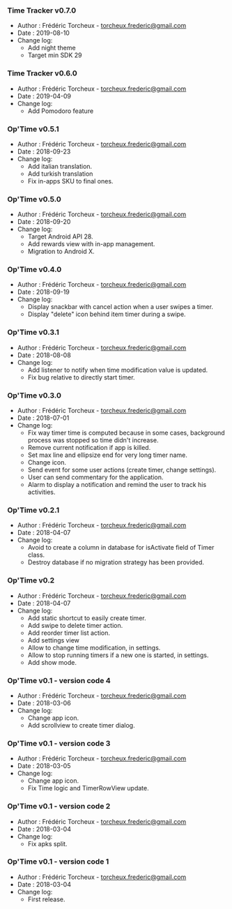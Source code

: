 ### Time Tracker v0.7.0
* Author : Frédéric Torcheux - torcheux.frederic@gmail.com
* Date :  2019-08-10
* Change log:
    - Add night theme
    - Target min SDK 29



### Time Tracker v0.6.0
* Author : Frédéric Torcheux - torcheux.frederic@gmail.com
* Date :  2019-04-09
* Change log:
    - Add Pomodoro feature



### Op'Time v0.5.1
* Author : Frédéric Torcheux - torcheux.frederic@gmail.com
* Date :  2018-09-23
* Change log:
    - Add italian translation.
    - Add turkish translation
    - Fix in-apps SKU to final ones.



### Op'Time v0.5.0
* Author : Frédéric Torcheux - torcheux.frederic@gmail.com
* Date :  2018-09-20
* Change log:
    - Target Android API 28.
    - Add rewards view with in-app management.
    - Migration to Android X.



### Op'Time v0.4.0
* Author : Frédéric Torcheux - torcheux.frederic@gmail.com
* Date :  2018-09-19
* Change log:
    - Display snackbar with cancel action when a user swipes a timer.
    - Display "delete" icon behind item timer during a swipe.



### Op'Time v0.3.1
* Author : Frédéric Torcheux - torcheux.frederic@gmail.com
* Date :  2018-08-08
* Change log:
    - Add listener to notify when time modification value is updated.
    - Fix bug relative to directly start timer.



### Op'Time v0.3.0
* Author : Frédéric Torcheux - torcheux.frederic@gmail.com
* Date :  2018-07-01
* Change log:
    - Fix way timer time is computed because in some cases, background process was stopped so time didn't increase.
    - Remove current notification if app is killed.
    - Set max line and ellipsize end for very long timer name.
    - Change icon.
    - Send event for some user actions (create timer, change settings).
    - User can send commentary for the application.
    - Alarm to display a notification and remind the user to track his activities.



### Op'Time v0.2.1
* Author : Frédéric Torcheux - torcheux.frederic@gmail.com
* Date :  2018-04-07
* Change log:
    - Avoid to create a column in database for isActivate field of Timer class.
    - Destroy database if no migration strategy has been provided.



### Op'Time v0.2
* Author : Frédéric Torcheux - torcheux.frederic@gmail.com
* Date :  2018-04-07
* Change log:
    - Add static shortcut to easily create timer.
    - Add swipe to delete timer action.
    - Add reorder timer list action.
    - Add settings view
    - Allow to change time modification, in settings.
    - Allow to stop running timers if a new one is started, in settings.
    - Add show mode.



### Op'Time v0.1 - version code 4
* Author : Frédéric Torcheux - torcheux.frederic@gmail.com
* Date :  2018-03-06
* Change log:
    - Change app icon.
    - Add scrollview to create timer dialog.



### Op'Time v0.1 - version code 3
* Author : Frédéric Torcheux - torcheux.frederic@gmail.com
* Date :  2018-03-05
* Change log:
    - Change app icon.
    - Fix Time logic and TimerRowView update.



### Op'Time v0.1 - version code 2
* Author : Frédéric Torcheux - torcheux.frederic@gmail.com
* Date :  2018-03-04
* Change log:
    - Fix apks split.



### Op'Time v0.1 - version code 1
* Author : Frédéric Torcheux - torcheux.frederic@gmail.com
* Date :  2018-03-04
* Change log:
    - First release.